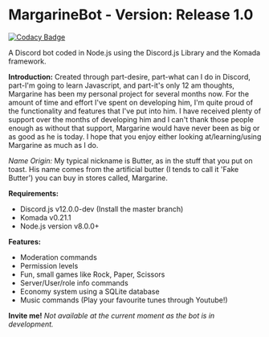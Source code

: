 # MargarineBot - Version: Release 1.0
[![Codacy Badge](https://api.codacy.com/project/badge/Grade/f0cfd83063a4469b8e40bcc824c2600d)](https://www.codacy.com/app/Butterstroke/MargarineBot?utm_source=github.com&amp;utm_medium=referral&amp;utm_content=Butterstroke/MargarineBot&amp;utm_campaign=Badge_Grade)

A Discord bot coded in Node.js using the Discord.js Library and the Komada framework.

<b>Introduction:</b>
Created through part-desire, part-what can I do in Discord, part-I'm going to learn Javascript, and part-it's only 12 am thoughts, Margarine has been my personal project for several months now. For the amount of time and effort I've spent on developing him, I'm quite proud of the functionality and features that I've put into him. I have received plenty of support over the months of developing him and I can't thank those people enough as without that support, Margarine would have never been as big or as good as he is today. I hope that you enjoy either looking at/learning/using Margarine as much as I do.

*Name Origin:* My typical nickname is Butter, as in the stuff that you put on toast. His name comes from the artificial butter (I tends to call it 'Fake Butter') you can buy in stores called, Margarine.

<b>Requirements:</b>
- Discord.js v12.0.0-dev (Install the master branch)  
- Komada v0.21.1
- Node.js version v8.0.0+   

<b>Features:</b>
- Moderation commands
- Permission levels
- Fun, small games like Rock, Paper, Scissors
- Server/User/role info commands
- Economy system using a SQLite database
- Music commands (Play your favourite tunes through Youtube!)

<b>Invite me!</b>
<i>Not available at the current moment as the bot is in development.</i>
